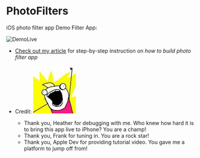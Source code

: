 # PhotoFilters
iOS photo filter app
Demo Filter App: 

![DemoLive](Asset/filterApp.gif "Filter App Screenshot")

- [Check out my article](https://medium.com/@heggyy/lets-xcode-together-my-first-ios-app-43da6d2e433b) for step-by-step instruction on *how to build photo filter app*

- Credit: ![awesome](Asset/all_the_things.jpg "Logo awesome")

  * Thank you, Heather for debugging with me.  Who knew how hard it is to bring this app live to iPhone?  You are a champ!
  * Thank you, Frank for tuning in.  You are a rock star!
  * Thank you, Apple Dev for providing tutorial video.  You gave me a platform to jump off from! 

